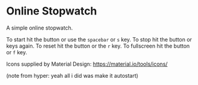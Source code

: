 # Online Stopwatch 

A simple online stopwatch.

To start hit the button or use the `spacebar` or `s` key. To stop hit the button or keys again. To reset hit the button or the `r` key. To fullscreen hit the button or `f` key.

Icons supplied by Material Design: https://material.io/tools/icons/

(note from hyper: yeah all i did was make it autostart)
